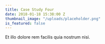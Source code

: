 ```yaml
---
title: Case Study Four
date: 2018-01-18 15:38:00 Z
thumbnail_image: "/uploads/placeholder.png"
is_featured: false
---
```


Et illo dolore rem facilis quia nostrum nisi.